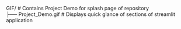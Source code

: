 
GIF/ # Contains Project Demo for splash page of repository  
├── Project_Demo.gif # Displays quick glance of sections of streamlit application  
